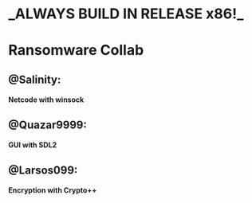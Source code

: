 # \_ALWAYS BUILD IN RELEASE x86!\_
# Ransomware Collab

## @Salinity:
#### Netcode with winsock
## @Quazar9999:
#### GUI with SDL2
## @Larsos099:
#### Encryption with Crypto++

